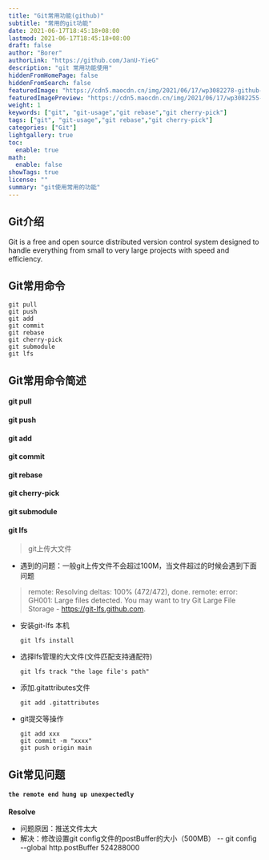 ```yaml
---
title: "Git常用功能(github)"
subtitle: "常用的git功能"
date: 2021-06-17T18:45:18+08:00
lastmod: 2021-06-17T18:45:18+08:00
draft: false
author: "Borer"
authorLink: "https://github.com/JanU-YieG"
description: "git 常用功能使用"
hiddenFromHomePage: false
hiddenFromSearch: false
featuredImage: "https://cdn5.maocdn.cn/img/2021/06/17/wp3082278-github-wallpapers.jpg"
featuredImagePreview: "https://cdn5.maocdn.cn/img/2021/06/17/wp3082255-github-wallpapers.jpg"
weight: 1
keywords: ["git", "git-usage","git rebase","git cherry-pick"]
tags: ["git", "git-usage","git rebase","git cherry-pick"]
categories: ["Git"]
lightgallery: true
toc:
  enable: true
math:
  enable: false
showTags: true
license: ""
summary: "git使用常用的功能"
---
```


<!--more-->
## Git介绍
Git is a free and open source distributed version control system designed to handle everything from small to very large projects with speed and efficiency.
## Git常用命令
```
git pull
git push
git add
git commit
git rebase
git cherry-pick
git submodule
git lfs
```

## Git常用命令简述

#### git pull

#### git push

#### git add

#### git commit

#### git rebase

#### git cherry-pick

#### git submodule
#### git lfs
> git上传大文件
- 遇到的问题：一般git上传文件不会超过100M，当文件超过的时候会遇到下面问题
> remote: Resolving deltas: 100% (472/472), done.
> remote: error: GH001: Large files detected.
> You may want to try Git Large File Storage - https://git-lfs.github.com.

- 安装git-lfs 本机
    ```
    git lfs install
    ```
- 选择lfs管理的大文件(文件匹配支持通配符)
    ```
    git lfs track "the lage file's path"
    ```
- 添加.gitattributes文件
    ```
    git add .gitattributes
    ```
- git提交等操作
    ```
    git add xxx
    git commit -m "xxxx"
    git push origin main
    ```

## Git常见问题
#### `the remote end hung up unexpectedly`
**Resolve**
- 问题原因：推送文件太大
- 解决：修改设置git config文件的postBuffer的大小（500MB）
    -- git config --global http.postBuffer 524288000

